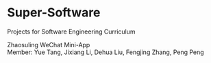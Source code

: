 # Super-Software
Projects for Software Engineering Curriculum

Zhaosuling WeChat Mini-App </br>
Member: Yue Tang, Jixiang Li, Dehua Liu, Fengjing Zhang, Peng Peng
